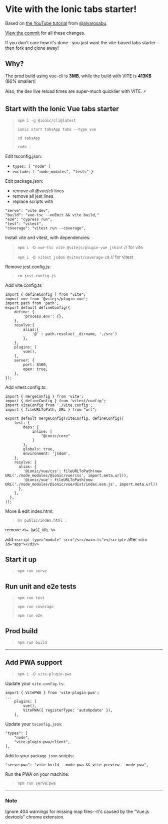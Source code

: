 # Vite with the Ionic tabs starter!

Based on [the YouTube tutorial](https://www.youtube.com/watch?v=-FwQ6c6OreQ) from [@alvarosabu](https://github.com/alvarosabu).

[View the commit](https://github.com/dolthead/vitehow/commit/2ab6f7e311942ef8ea472cdb9a00e17a9a873d5e) for all these changes.

If you don't care how it's done--you just want the vite-based tabs starter--then fork and clone away!

## Why?

The prod build using vue-cli is **3MB**, while the build with VITE is **413KB** (86% smaller)!

Also, the dev live reload times are super-much quicklier with VITE. ⚡️

## Start with the Ionic Vue tabs starter

> `npm i -g @ionic/cli@latest`
>
> `ionic start tabsApp tabs --type vue`
>
> `cd tabsApp`
>
> `code .`

Edit tsconfig.json:

- `types: [ "node" ]`
- `exclude: [ "node_modules", "tests" }`
  
Edit package.json:

- remove all @vue/cli lines
- remove all jest lines
- replace scripts with
```
"serve": "vite dev",
"build": "vue-tsc --noEmit && vite build,"
"e2e": "cypress run",
"test": "vitest",
"coverage": "vitest run --coverage",
```

Install vite and vitest, with dependencies:

> `npm i -D vue-tsc vite @vitejs/plugin-vue jshint` // for vite
> 
> `npm i -D vitest jsdom @vitest/coverage-c8` // for vitest 

Remove jest.config.js:

> `rm jest.config.js`

Add vite.config.ts

```
import { defineConfig } from "vite";
import vue from '@vitejs/plugin-vue';
import path from 'path';
export default defineConfig({
    define: {
        'process.env': {},
    },
    resolve:{
        alias:{
            '@' : path.resolve(__dirname, './src')
        },
    },
	plugins: [ 
		vue(),
	],
	server: {
		port: 8100,
        open: true,
	},
});
```

Add vitest.config.ts:

```
import { mergeConfig } from 'vite';
import { defineConfig } from 'vitest/config';
import viteConfig from './vite.config';
import { fileURLToPath, URL } from "url";

export default mergeConfig(viteConfig, defineConfig({
    test: {
        deps: {
            inline: [
                "@ionic/core"
            ]
        },
        globals: true,
        environment: 'jsdom',
    },
    resolve: {
      alias: {
        '@ionic/vue/css': fileURLToPath(new URL('./node_modules/@ionic/vue/css', import.meta.url)),
        '@ionic/vue': fileURLToPath(new URL('./node_modules/@ionic/vue/dist/index.esm.js', import.meta.url))
      },
    },
  },
));
```

Move & edit index.html:

> `mv public/index.html .`
> 
remove `<%= BASE_URL %>`

add `<script type="module" src="/src/main.ts"></script>`
after `<div id="app"></div>`

## Start it up

> `npm run serve`

## Run unit and e2e tests

> `npm run test`
>
> `npm run coverage`
> 
> `npm run e2e`

## Prod build

> `npm run build`

-----

## Add PWA support

> `npm i -D vite-plugin-pwa`

Update your `vite.config.ts`:

```
import { VitePWA } from 'vite-plugin-pwa';
...
	plugins: [ 
		vue(),
		VitePWA({ registerType: 'autoUpdate' }),
	],
```

Update your `tsconfig.json`:
```
"types": [
    "node",
    "vite-plugin-pwa/client",
],
```

Add to your `package.json` scripts:

```
"serve:pwa": "vite build --mode pwa && vite preview --mode pwa",
```

Run the PWA on your machine:

> `npm run serve:pwa`

-----

### Note

Ignore 404 warnings for missing map files--it's caused by the "Vue.js devtools" chrome extension.
